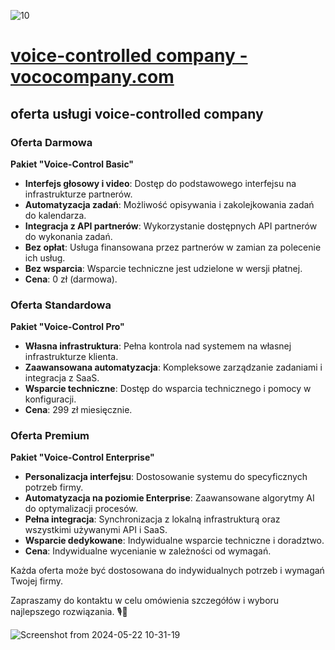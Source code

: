 ![10](https://github.com/vococompany/www/assets/5669657/e88f1bf5-5b7a-4d37-b4d5-bc39e975f3e8)


# [voice-controlled company - vococompany.com](http://www.vococompany.com)



## oferta usługi voice-controlled company

### Oferta Darmowa
**Pakiet "Voice-Control Basic"**
- **Interfejs głosowy i video**: Dostęp do podstawowego interfejsu na infrastrukturze partnerów.
- **Automatyzacja zadań**: Możliwość opisywania i zakolejkowania zadań do kalendarza.
- **Integracja z API partnerów**: Wykorzystanie dostępnych API partnerów do wykonania zadań.
- **Bez opłat**: Usługa finansowana przez partnerów w zamian za polecenie ich usług.
- **Bez wsparcia**: Wsparcie techniczne jest udzielone w wersji płatnej.
- **Cena**: 0 zł (darmowa).

### Oferta Standardowa
**Pakiet "Voice-Control Pro"**
- **Własna infrastruktura**: Pełna kontrola nad systemem na własnej infrastrukturze klienta.
- **Zaawansowana automatyzacja**: Kompleksowe zarządzanie zadaniami i integracja z SaaS.
- **Wsparcie techniczne**: Dostęp do wsparcia technicznego i pomocy w konfiguracji.
- **Cena**: 299 zł miesięcznie.


### Oferta Premium
**Pakiet "Voice-Control Enterprise"**
- **Personalizacja interfejsu**: Dostosowanie systemu do specyficznych potrzeb firmy.
- **Automatyzacja na poziomie Enterprise**: Zaawansowane algorytmy AI do optymalizacji procesów.
- **Pełna integracja**: Synchronizacja z lokalną infrastrukturą oraz wszystkimi używanymi API i SaaS.
- **Wsparcie dedykowane**: Indywidualne wsparcie techniczne i doradztwo.
- **Cena**: Indywidualne wycenianie w zależności od wymagań.

Każda oferta może być dostosowana do indywidualnych potrzeb i wymagań Twojej firmy. 

Zapraszamy do kontaktu w celu omówienia szczegółów i wyboru najlepszego rozwiązania. 🎙️💼

![Screenshot from 2024-05-22 10-31-19](https://github.com/vococompany/www/assets/5669657/4677aa3b-2341-4f36-acb7-b787f75a0391)


